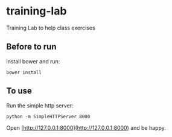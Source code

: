 # training-lab
Training Lab to help class exercises

## Before to run

install bower and run:
```
bower install
```

## To use

Run the simple http server:

```
python -m SimpleHTTPServer 8000
```

Open [http://127.0.0.1:8000](http://127.0.0.1:8000) and be happy.